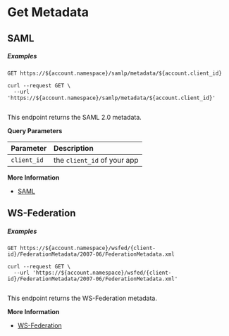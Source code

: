 # Get Metadata

## SAML

<h5 class="code-snippet-title">Examples</h5>

```http
GET https://${account.namespace}/samlp/metadata/${account.client_id}
```

```shell
curl --request GET \
  --url 'https://${account.namespace}/samlp/metadata/${account.client_id}'
```

```javascript
```

This endpoint returns the SAML 2.0 metadata.

**Query Parameters**

| Parameter        | Description |
|:-----------------|:------------|
| `client_id`      | the `client_id` of your app |

**More Information**
- [SAML](/protocols/saml)

## WS-Federation

<h5 class="code-snippet-title">Examples</h5>

```http
GET https://${account.namespace}/wsfed/{client-id}/FederationMetadata/2007-06/FederationMetadata.xml
```

```shell
curl --request GET \
  --url 'https://${account.namespace}/wsfed/{client-id}/FederationMetadata/2007-06/FederationMetadata.xml'
```

```javascript
```

This endpoint returns the WS-Federation metadata.

**More Information**
- [WS-Federation](/protocols/ws-fed)

